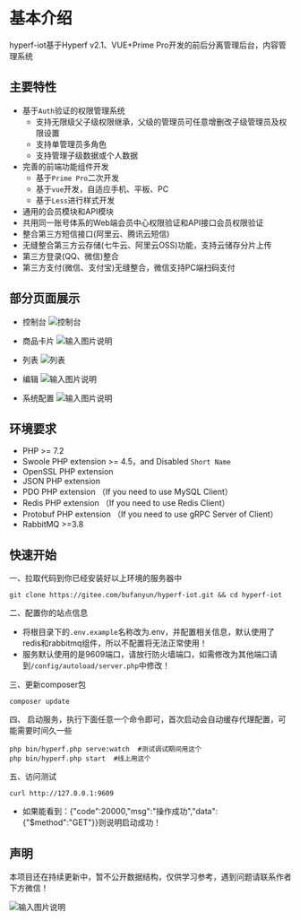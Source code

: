 # 基本介绍

hyperf-iot基于Hyperf v2.1、VUE+Prime Pro开发的前后分离管理后台，内容管理系统

## 主要特性

* 基于`Auth`验证的权限管理系统
    * 支持无限级父子级权限继承，父级的管理员可任意增删改子级管理员及权限设置
    * 支持单管理员多角色
    * 支持管理子级数据或个人数据
* 完善的前端功能组件开发
    * 基于`Prime Pro`二次开发
    * 基于`vue`开发，自适应手机、平板、PC
    * 基于`Less`进行样式开发
* 通用的会员模块和API模块
* 共用同一账号体系的Web端会员中心权限验证和API接口会员权限验证
* 整合第三方短信接口(阿里云、腾讯云短信)
* 无缝整合第三方云存储(七牛云、阿里云OSS)功能，支持云储存分片上传
* 第三方登录(QQ、微信)整合
* 第三方支付(微信、支付宝)无缝整合，微信支持PC端扫码支付


## 部分页面展示

* 控制台
![控制台](https://images.gitee.com/uploads/images/2021/0106/162041_4f4c0b7c_5102272.png "屏幕截图.png")

* 商品卡片
![输入图片说明](https://images.gitee.com/uploads/images/2021/0121/224122_453e8cf9_5102272.png "屏幕截图.png")

* 列表
![列表](https://images.gitee.com/uploads/images/2021/0106/162247_3a970594_5102272.png "屏幕截图.png")

* 编辑
![输入图片说明](https://images.gitee.com/uploads/images/2021/0121/223959_3bfccce8_5102272.png "屏幕截图.png")

* 系统配置
![输入图片说明](https://images.gitee.com/uploads/images/2021/0121/223906_91c88661_5102272.png "屏幕截图.png")

## 环境要求

 - PHP >= 7.2
 - Swoole PHP extension >= 4.5，and Disabled `Short Name`
 - OpenSSL PHP extension
 - JSON PHP extension
 - PDO PHP extension （If you need to use MySQL Client）
 - Redis PHP extension （If you need to use Redis Client）
 - Protobuf PHP extension （If you need to use gRPC Server of Client）
 - RabbitMQ >=3.8
 
 ## 快速开始
 一、拉取代码到你已经安装好以上环境的服务器中
 ```shell script
git clone https://gitee.com/bufanyun/hyperf-iot.git && cd hyperf-iot
 ```

二、配置你的站点信息
 - 将根目录下的`.env.example`名称改为.env，并配置相关信息，默认使用了redis和rabbitmq组件，所以不配置将无法正常使用！
 - 服务默认使用的是9609端口，请放行防火墙端口，如需修改为其他端口请到`/config/autoload/server.php`中修改！

三、更新composer包
  ```shell script
 composer update
  ```

四、 启动服务，执行下面任意一个命令即可，首次启动会自动缓存代理配置，可能需要时间久一些
   ```shell script
  php bin/hyperf.php serve:watch  #测试调试期间用这个
  php bin/hyperf.php start  #线上用这个
   ```

五、访问测试
   ```shell script
  curl http://127.0.0.1:9609
   ```
 - 如果能看到：{"code":20000,"msg":"操作成功","data":{"$method":"GET"}}则说明启动成功！
 
  ## 声明
  本项目还在持续更新中，暂不公开数据结构，仅供学习参考，遇到问题请联系作者下方微信！
  
  ![输入图片说明](https://images.gitee.com/uploads/images/2021/0121/222810_ac5b4081_5102272.png "屏幕截图.png")



  


  


  


  


  


  


  


  


  


  


  


  


  


  


  


  


  


  


  


  


  


  


  


  


  


  


  


  


  


  


  


  


  


  


  


  


  


  


  


  


  


  


  


  


  


  


  


  


  


  


  


  


  


  


  


  


  


  


  


  


  


  


  


  


  


  


  


  


  


  


  


  


  


  


  


  


  


  


  


  


  


  


  


  


  


  


  


  


  


  


  


  


  


  


  


  


  


  


  


  


  


  


  


  


  


  


  


  


  


  


  


  


  


  


  


  


  


  


  


  


  


  


  


  


  


  


  


  


  


  


  


  


  


  


  


  


  


  


  


  


  


  


  


  


  


  


  


  


  


  


  


  


  


  


  


  


  


  


  


  


  


  


  


  


  


  


  


  


  


  


  


  


  


  


  


  


  


  


  


  


  


  


  


  


  


  


  


  


  


  


  


  


  


  


  


  


  


  


  


  


  


  


  


  


  


  


  


  


  


  


  


  


  


  


  


  


  


  


  


  


  


  


  


  


  


  


  


  


  


  


  


  


  


  


  


  


  


  


  


  


  


  


  


  


  


  


  


  


  


  


  


  


  


  


  


  


  


  


  


  


  


  


  


  


  


  


  


  


  


  


  


  


  


  


  


  


  


  


  


  


  


  


  


  


  


  


  


  


  


  


  


  


  


  


  


  


  


  


  


  


  


  


  


  


  


  


  


  


  


  


  


  


  


  


  


  


  


  


  


  


  


  


  


  


  


  


  


  


  


  


  


  


  


  


  


  


  


  


  


  


  


  


  


  


  


  


  


  


  


  


  


  


  


  


  


  


  


  


  


  


  


  


  


  


  


  


  


  


  


  


  


  


  


  


  


  


  


  


  


  


  


  


  


  


  


  


  


  


  


  


  


  


  


  


  


  


  


  


  


  


  


  


  


  


  


  


  


  


  


  


  


  


  


  


  


  


  


  


  


  


  


  


  


  


  


  


  


  


  


  


  


  


  


  


  


  


  


  


  


  


  


  


  


  


  


  


  


  


  


  


  


  


  


  


  


  


  


  


  


  


  


  


  


  


  


  


  


  


  


  


  


  


  


  


  


  


  


  


  


  


  


  


  


  


  


  


  


  


  


  


  


  


  


  


  


  


  


  


  


  


  


  


  


  


  


  


  


  


  


  


  


  


  


  


  


  


  


  


  


  


  


  


  


  


  


  


  


  


  


  


  


  


  


  


  


  


  


  


  


  


  


  


  


  


  


  


  


  


  


  


  


  


  


  


  


  


  


  


  


  


  


  


  


  


  


  


  


  


  


  


  


  


  


  


  


  


  


  


  


  


  


  


  


  


  


  


  


  


  


  


  


  


  


  


  


  


  


  


  


  


  


  


  


  


  


  


  


  


  


  


  


  


  


  


  


  


  


  


  


  


  


  


  


  


  


  


  


  


  


  


  


  


  


  


  


  


  


  


  


  


  


  


  


  


  


  


  


  


  


  


  


  


  


  


  


  


  


  


  


  


  


  


  


  


  


  


  


  


  


  


  


  


  


  


  


  


  


  


  


  


  


  


  


  


  


  


  


  


  


  


  


  


  


  


  


  


  


  


  


  


  


  


  


  


  


  

